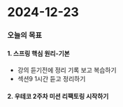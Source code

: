 # 2024-12-23

### 오늘의 목표

#### 1. 스프링 핵심 원리-기본
- 강의 듣기전에 정리 기록 보고 복습하기
- 섹션9 1시간 듣고 정리하기

#### 2. 우테코 2주차 미션 리팩토링 시작하기